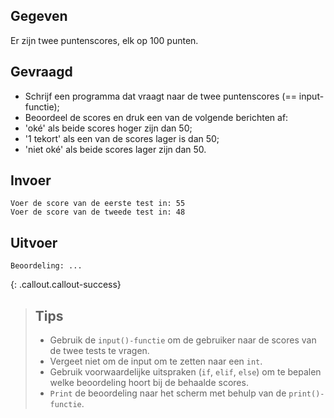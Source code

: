 ## Gegeven
Er zijn twee puntenscores, elk op 100 punten.

## Gevraagd
* Schrijf een programma dat vraagt naar de twee puntenscores (== input-functie);
* Beoordeel de scores en druk een van de volgende berichten af:
* 'oké' als beide scores hoger zijn dan 50;
* '1 tekort' als een van de scores lager is dan 50;
* 'niet oké' als beide scores lager zijn dan 50.


## Invoer
```
Voer de score van de eerste test in: 55
Voer de score van de tweede test in: 48

```
## Uitvoer
```
Beoordeling: ...

```

{: .callout.callout-success}
>## Tips
>* Gebruik de `input()-functie` om de gebruiker naar de scores van de twee tests te vragen. 
>* Vergeet niet om de input om te zetten naar een `int`.
>* Gebruik voorwaardelijke uitspraken (`if`, `elif`, `else`) om te bepalen welke beoordeling hoort bij de behaalde scores.
>* `Print` de beoordeling naar het scherm met behulp van de `print()-functie`.
